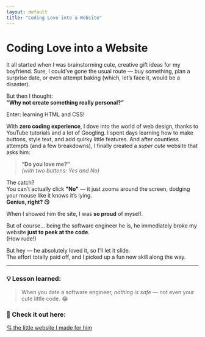 ```yaml
---
layout: default
title: "Coding Love into a Website"
---
```


# Coding Love into a Website
It all started when I was brainstorming cute, creative gift ideas for my boyfriend. Sure, I could’ve gone the usual route — buy something, plan a surprise date, or even attempt baking (which, let’s face it, would be a disaster).

But then I thought:  
**“Why not create something really personal?”**  

Enter: learning HTML and CSS!

With **zero coding experience**, I dove into the world of web design, thanks to YouTube tutorials and a lot of Googling. I spent days learning how to make buttons, style text, and add quirky little features. And after countless attempts (and a few breakdowns), I finally created a *super cute* website that asks him:

> **“Do you love me?”**  
> *(with two buttons: Yes and No)*

The catch?  
You can’t actually click **"No"** — it just zooms around the screen, dodging your mouse like it knows it’s lying.  
**Genius, right? 😏**

When I showed him the site, I was **so proud** of myself.

But of course... being the software engineer he is, he immediately broke my website **just to peek at the code**.  
(How rude!)

But hey — he absolutely loved it, so I’ll let it slide.  
The effort totally paid off, and I picked up a fun new skill along the way.

---

### 💡 Lesson learned:

> When you date a software engineer, *nothing is safe* — not even your cute little code. 😂


### 🔗 Check it out here:  
[💘 the little website I made for him](https://mycookieee.w3spaces.com/)

